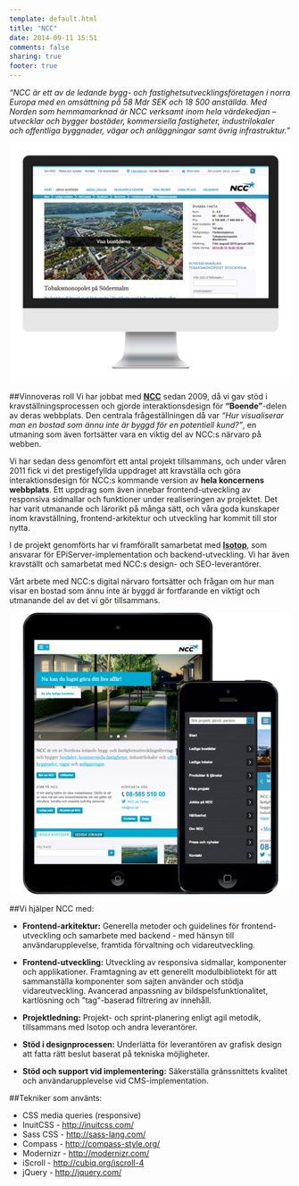 ```yaml
---
template: default.html
title: "NCC"
date: 2014-09-11 15:51
comments: false
sharing: true
footer: true
---
```

*“NCC är ett av de ledande bygg- och fastighetsutvecklingsföretagen i norra Europa med en omsättning på 58 Mdr SEK och 18 500 anställda. Med Norden som hemmamarknad är NCC verksamt inom hela värdekedjan – utvecklar och bygger bostäder, kommersiella fastigheter, industrilokaler och offentliga byggnader, vägar och anläggningar samt övrig infrastruktur.”*

![Skärmdump ncc.se](/images/content/projects/ncc/desktop.jpg)

##Vinnoveras roll
Vi har jobbat med [**NCC**][0] sedan 2009, då vi gav stöd i kravställningsprocessen och gjorde interaktionsdesign för **“Boende”**-delen av deras webbplats. Den centrala frågeställningen då var *“Hur visualiserar man en bostad som ännu inte är byggd för en potentiell kund?”*, en utmaning som även fortsätter vara en viktig del av NCC:s närvaro på webben.

Vi har sedan dess genomfört ett antal projekt tillsammans, och under våren 2011 fick vi det prestigefyllda uppdraget att kravställa och göra interaktionsdesign för NCC:s kommande version av **hela koncernens webbplats**.  Ett uppdrag som även innebar frontend-utveckling av responsiva sidmallar och funktioner under realiseringen av projektet. Det har varit utmanande och lärorikt på många sätt, och våra goda kunskaper inom kravställning, frontend-arkitektur och utveckling har kommit till stor nytta.

I de projekt genomförts har vi framförallt samarbetat med [**Isotop**][1], som ansvarar för EPiServer-implementation och backend-utveckling. Vi har även kravställt och samarbetat med NCC:s design- och SEO-leverantörer.

Vårt arbete med NCC:s digital närvaro fortsätter och frågan om hur man visar en bostad som ännu inte är byggd är fortfarande en viktigt och utmanande del av det vi gör tillsammans.

![Skärmdump ncc.se](/images/content/projects/ncc/mobile.jpg)

##Vi hjälper NCC med:

* **Frontend-arkitektur:** Generella metoder och guidelines för frontend-utveckling och samarbete med backend - med hänsyn till användarupplevelse, framtida förvaltning och vidareutveckling.

* **Frontend-utveckling:** Utveckling av responsiva sidmallar, komponenter och applikationer. Framtagning av ett generellt modulbibliotekt för att sammanställa komponenter som sajten använder och stödja vidareutveckling. Avancerad anpassning av bildspelsfunktionalitet, kartlösning och "tag"-baserad filtrering av innehåll.

* **Projektledning:** Projekt- och sprint-planering enligt agil metodik, tillsammans med Isotop och andra leverantörer. 

* **Stöd i designprocessen:** Underlätta för leverantören av grafisk design att fatta rätt beslut baserat på tekniska möjligheter.

* **Stöd och support vid implementering:** Säkerställa gränssnittets kvalitet och användarupplevelse vid CMS-implementation.

##Tekniker som använts:
* CSS media queries (responsive)
* InuitCSS - http://inuitcss.com/
* Sass CSS - http://sass-lang.com/
* Compass - http://compass-style.org/
* Modernizr - http://modernizr.com/
* iScroll - http://cubiq.org/iscroll-4
* jQuery - http://jquery.com/

[0]: http://www.ncc.se
[1]: http://www.isotop.se

